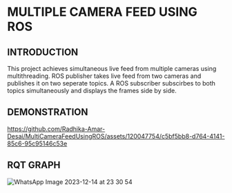 # MULTIPLE CAMERA FEED USING ROS

## INTRODUCTION
This project achieves simultaneous live feed from multiple cameras using multithreading. ROS publisher takes live feed from two cameras and publishes it on two seperate topics. A ROS subscriber subscirbes to both topics simultaneously and displays the frames side by side.

## DEMONSTRATION

https://github.com/Radhika-Amar-Desai/MultiCameraFeedUsingROS/assets/120047754/c5bf5bb8-d764-4141-85c6-95c95146c53e

## RQT GRAPH

![WhatsApp Image 2023-12-14 at 23 30 54](https://github.com/Radhika-Amar-Desai/MultiCameraFeedUsingROS/assets/120047754/8a591f5e-5838-4901-bb71-e56033e3a156)

